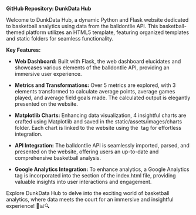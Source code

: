 **GitHub Repository: DunkData Hub**

Welcome to DunkData Hub, a dynamic Python and Flask website dedicated to basketball analytics using data from the balldontlie API. This basketball-themed platform utilizes an HTML5 template, featuring organized templates and static folders for seamless functionality.

**Key Features:**
- **Web Dashboard:** Built with Flask, the web dashboard elucidates and showcases various elements of the balldontlie API, providing an immersive user experience.

- **Metrics and Transformations:** Over 5 metrics are explored, with 3 elements transformed to calculate average points, average games played, and average field goals made. The calculated output is elegantly presented on the website.

- **Matplotlib Charts:** Enhancing data visualization, 4 insightful charts are crafted using Matplotlib and saved in the static/assets/images/charts folder. Each chart is linked to the website using the <img src=""> tag for effortless integration.

- **API Integration:** The balldontlie API is seamlessly imported, parsed, and presented on the website, offering users an up-to-date and comprehensive basketball analysis.

- **Google Analytics Integration:** To enhance analytics, a Google Analytics tag is incorporated into the <head> section of the index.html file, providing valuable insights into user interactions and engagement.

Explore DunkData Hub to delve into the exciting world of basketball analytics, where data meets the court for an immersive and insightful experience! 🏀📊🔍
